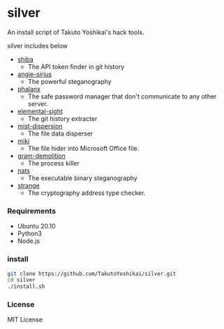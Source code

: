 # silver
An install script of Takuto Yoshikai's hack tools.

silver includes below
- [shiba](https://github.com/TakutoYoshikai/shiba)
  - The API token finder in git history
- [angie-sirius](https://github.com/TakutoYoshikai/angie-sirius)
  - The powerful steganography
- [phalanx](https://github.com/TakutoYoshikai/phalanx)
  - The safe password manager that don't communicate to any other server.
- [elemental-sight](https://github.com/TakutoYoshikai/elemental-sight)
  - The git history extracter
- [mist-dispersion](https://github.com/TakutoYoshikai/mist-dispersion)
  - The file data disperser
- [miki](https://github.com/TakutoYoshikai/miki)
  - The file hider into Microsoft Office file.
- [gram-demolition](https://github.com/TakutoYoshikai/gram-demolition)
  - The process killer
- [nats](https://github.com/TakutoYoshikai/nats)
  - The executable binary steganography
- [strange](https://github.com/TakutoYoshikai/strange)
  - The cryptography address type checker.
  
### Requirements
* Ubuntu 20.10
* Python3
* Node.js

### install

```bash
git clone https://github.com/TakutoYoshikai/silver.git
cd silver
./install.sh
```

### License
MIT License
